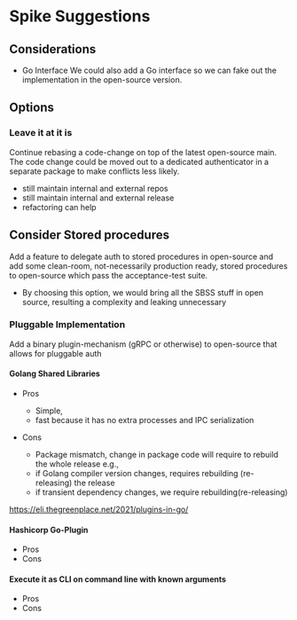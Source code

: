 # Spike Suggestions

## Considerations

- Go Interface We could also add a Go interface so we can fake out the implementation in the open-source version.

## Options

### Leave it at it is

Continue rebasing a code-change on top of the latest open-source main. The code change could be moved out to a dedicated
authenticator in a separate package to make conflicts less likely.

- still maintain internal and external repos
- still maintain internal and external release
- refactoring can help

## Consider Stored procedures

Add a feature to delegate auth to stored procedures in open-source and add some clean-room, not-necessarily production
ready, stored procedures to open-source which pass the acceptance-test suite.

- By choosing this option, we would bring all the SBSS stuff in open source, resulting a complexity and leaking
  unnecessary

### Pluggable Implementation

Add a binary plugin-mechanism (gRPC or otherwise) to open-source that allows for pluggable auth

#### Golang Shared Libraries

- Pros
    - Simple,
    - fast because it has no extra processes and IPC serialization
 
- Cons
    - Package mismatch, change in package code will require to rebuild the whole release e.g.,
    - if Golang compiler version changes, requires rebuilding (re-releasing) the release
    - if transient dependency changes, we require rebuilding(re-releasing)

https://eli.thegreenplace.net/2021/plugins-in-go/

#### Hashicorp Go-Plugin

- Pros
- Cons

#### Execute it as CLI on command line with known arguments

- Pros
- Cons


